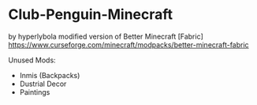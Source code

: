 # Club-Penguin-Minecraft
by hyperlybola
modified version of Better Minecraft [Fabric] https://www.curseforge.com/minecraft/modpacks/better-minecraft-fabric


Unused Mods:
* Inmis (Backpacks)
* Dustrial Decor
* Paintings